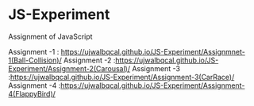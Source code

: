 # JS-Experiment
Assignment of JavaScript

Assignment -1 : https://ujwalbqcal.github.io/JS-Experiment/Assignmnet-1(Ball-Collision)/
Assignment -2 :https://ujwalbqcal.github.io/JS-Experiment/Assignment-2(Carousal)/
Assignment -3 :https://ujwalbqcal.github.io/JS-Experiment/Assignment-3(CarRace)/
Assignment -4 :https://ujwalbqcal.github.io/JS-Experiment/Assignment-4(FlappyBird)/
